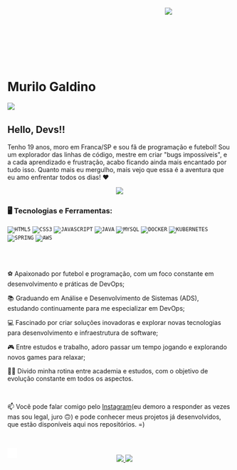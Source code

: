 
<img align="right" width="150px" style="margin-top:-20px" src="https://github.com/user-attachments/assets/472cebcd-f85f-431a-9983-2701af60ad1c">
</br>
</br>
</br>
</br>
</br>
</br>

<div dsplay="inline-block">

 <h1 align="left">Murilo Galdino</h1>
  <a href="https://instagram.com/murilogaldinoo/" target="_blank"><img loading="lazy" src="https://img.shields.io/badge/-Instagram-%23E4405F?style=for-the-badge&logo=instagram&logoColor=white" target="_blank"></a>
  </a>
</div>


## Hello, Devs!!

Tenho 19 anos, moro em Franca/SP e sou fã de programação e futebol! Sou um explorador das linhas de código, mestre em criar "bugs impossíveis", e a cada aprendizado e frustração, acabo ficando ainda mais encantado por tudo isso. Quanto mais eu mergulho, mais vejo que essa é a aventura que eu amo enfrentar todos os dias!  ❤

<p align="center">
  <img src="https://super.abril.com.br/wp-content/uploads/2016/09/super_imggato_digitando_0.gif" width="350">
</p>

### 🖥️ Tecnologias e Ferramentas: 
<code><img width="40px" src="https://cdn.jsdelivr.net/gh/devicons/devicon/icons/html5/html5-original-wordmark.svg" title = "HTML5"/></code>
<code><img width="40px" src="https://cdn.jsdelivr.net/gh/devicons/devicon/icons/css3/css3-original-wordmark.svg" title = "CSS3"/></code>
<code><img width="40px" src="https://cdn.jsdelivr.net/gh/devicons/devicon/icons/javascript/javascript-original.svg" title = "JAVASCRIPT"/></code>
<code><img width="40px" src="https://cdn.jsdelivr.net/gh/devicons/devicon/icons/java/java-original.svg" title = "JAVA"/></code>
<code><img width="40px" src="https://cdn.jsdelivr.net/gh/devicons/devicon/icons/mysql/mysql-original.svg" title = "MYSQL"/></code>
<code><img width="40px" src="https://cdn.jsdelivr.net/gh/devicons/devicon@latest/icons/docker/docker-original-wordmark.svg"  title = "DOCKER"/></code>
<code><img width="40px" src="https://cdn.jsdelivr.net/gh/devicons/devicon@latest/icons/kubernetes/kubernetes-original.svg" title = "KUBERNETES"/></code>
<code><img width="40px" src="https://cdn.jsdelivr.net/gh/devicons/devicon@latest/icons/spring/spring-original.svg" title = "SPRING"/></code>
<code><img width="40px" src="https://cdn.jsdelivr.net/gh/devicons/devicon@latest/icons/amazonwebservices/amazonwebservices-original-wordmark.svg" title = "AWS"/></code>


</br>
</br>
<div display="inline-block"> <p align="left">⚽ Apaixonado por futebol e programação, com um foco constante em desenvolvimento e práticas de DevOps;</p> 
  <p align="left">📚 Graduando em Análise e Desenvolvimento de Sistemas (ADS), estudando continuamente para me especializar em DevOps;</p> 
  <p align="left">💻 Fascinado por criar soluções inovadoras e explorar novas tecnologias para desenvolvimento e infraestrutura de software;</p> 
  <p align="left">🎮 Entre estudos e trabalho, adoro passar um tempo jogando e explorando novos games para relaxar;</p>
  <p align="left">🏋️‍♂️ Divido minha rotina entre academia e estudos, com o objetivo de evolução constante em todos os aspectos.</p>
</div>


</br>

📫 Você pode falar comigo pelo [Instagram](https://www.instagram.com/murilogaldinoo)(eu demoro a responder as vezes mas sou legal, juro 🙃) e pode conhecer meus projetos já desenvolvidos, que estão disponíveis aqui nos repositórios. =)

</br>

<a href="https://www.instagram.com/murilogaldinoo/" target="_blank"><img align="left" alt="Instagram" width="22px" src="https://github.com/Aakarsh-B/trying-repos/blob/master/insta.svg" />
</a>

##
<p align="center">
<a href="https://github.com/MurilloMT16">
  <img height="180em" src="https://github-readme-stats-eight-theta.vercel.app/api?username=MurilloMT16&show_icons=true&theme=algolia&include_all_commits=true&count_private=true"/>
  <img height="180em" src="https://github-readme-stats-eight-theta.vercel.app/api/top-langs/?username=MurilloMT16&layout=compact&langs_count=8&theme=algolia"/>
</a>
</p>

